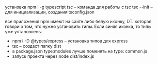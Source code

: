 установка npm i -g typescript
tsc – команда для работы с tsc
tsc --init – для инициализации, создания tsconfig.json

все приложения npm имеют на сайте либо белую иконку, DT. которая говори о том, что нужно установить типы. Если синяя иконка, то типы уже установлены

- npm i -D @types/express – установка типов для express
- tsc – создаст папку dist
- в package.json type:modules лучше поменять на type: common.js
- запуск проекта через node dist/index.js
